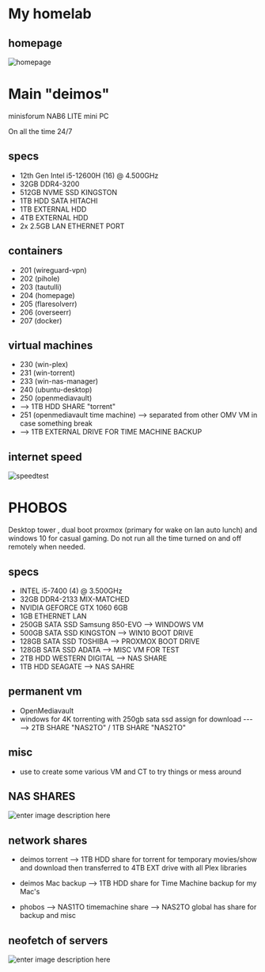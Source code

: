 # My homelab 

## homepage
![homepage](https://i.imgur.com/6jCQPl1.png)


# Main "deimos"

minisforum NAB6 LITE mini PC

On all the time 24/7 

## specs

* 12th Gen Intel i5-12600H (16) @ 4.500GHz
* 32GB DDR4-3200
* 512GB NVME SSD KINGSTON
* 1TB HDD SATA HITACHI
* 1TB EXTERNAL HDD
* 4TB EXTERNAL HDD 
* 2x 2.5GB LAN ETHERNET PORT

## containers
* 201 (wireguard-vpn)
* 202 (pihole)
* 203 (tautulli)
* 204 (homepage)
* 205 (flaresolverr)
* 206 (overseerr)
* 207 (docker)

## virtual machines
* 230 (win-plex)
* 231 (win-torrent)
* 233 (win-nas-manager)
* 240 (ubuntu-desktop)
* 250 (openmediavault)
* --> 1TB HDD SHARE "torrent"
* 251 (openmediavault time machine) --> separated from other OMV VM  in case something break
* --> 1TB EXTERNAL DRIVE FOR TIME MACHINE BACKUP 



## internet speed
![speedtest](https://i.imgur.com/GSAFgF2.png)




# PHOBOS

Desktop tower , dual boot proxmox (primary for wake on lan auto lunch) and windows 10 for casual gaming.
Do not run all the time turned on and off remotely when needed.

## specs

* INTEL i5-7400 (4) @ 3.500GHz
* 32GB DDR4-2133 MIX-MATCHED
* NVIDIA GEFORCE GTX 1060 6GB
* 1GB ETHERNET LAN
* 250GB SATA SSD Samsung 850-EVO --> WINDOWS VM
* 500GB SATA SSD KINGSTON  --> WIN10 BOOT DRIVE
* 128GB SATA SSD TOSHIBA --> PROXMOX BOOT DRIVE
* 128GB SATA SSD ADATA --> MISC VM FOR TEST 
* 2TB HDD WESTERN DIGITAL --> NAS SHARE
* 1TB HDD SEAGATE --> NAS SAHRE

## permanent vm
* OpenMediavault  
* windows for 4K torrenting with 250gb sata ssd assign for download
--- --> 2TB SHARE "NAS2TO" / 1TB SHARE "NAS2TO"

## misc
* use to create some various VM and CT to try things or mess around 



## NAS SHARES
![enter image description here](https://i.imgur.com/yf1YOoi.png)



## network shares
* deimos torrent
--> 1TB HDD share for torrent for temporary movies/show and download then transferred to 4TB EXT drive with all Plex libraries
* deimos Mac backup
--> 1TB HDD share for Time Machine backup for my Mac's 



* phobos
--> NAS1TO timemachine share
--> NAS2TO global has share for backup and misc


## neofetch of servers
![enter image description here](https://i.imgur.com/uj1oDq1.png)

<!--stackedit_data:
eyJoaXN0b3J5IjpbNTg2ODcyMzYsMTc3NDQ1MjQwNiwtNTQwMj
YyOTQwLDE3NzgzNjYyMDEsMjA0MzE0OTA5LC0xODUyNjcxNjgw
LC01NTIwODIxMDksLTIwMjQzOTE2ODksMTk2MjQ0NDkxOCwyNz
YwODYzMDMsNzUwNTU0NTQwXX0=
-->